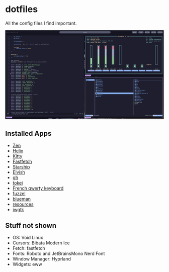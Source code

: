# dotfiles

All the config files I find important.

![A screenshot of my terminal](assets/terminal.png)

## Installed Apps

- [Zen](https://zen-browser.app)
- [Helix](https://helix-editor.com)
- [Kitty](https://github.com/kovidgoyal/kitty)
- [Fastfetch](https://github.com/fastfetch-cli/fastfetch)
- [Starship](https://starship.rs)
- [Elvish](https://elv.sh)
- [gh](https://github.com/cli/cli)
- [tokei](https://github.com/XAMPPRocky/tokei)
- [French qwerty keyboard](https://qwerty-fr.org/)
- [fuzzel](https://codeberg.org/dnkl/fuzzel)
- [blueman](https://github.com/blueman-project/blueman)
- [resources](https://apps.gnome.org/Resources/)
- [iwgtk](https://github.com/J-Lentz/iwgtk)

## Stuff not shown

- OS: Void Linux
- Cursors: Bibata Modern Ice
- Fetch: fastfetch
- Fonts: Roboto and JetBrainsMono Nerd Font
- Window Manager: Hyprland
- Widgets: eww
